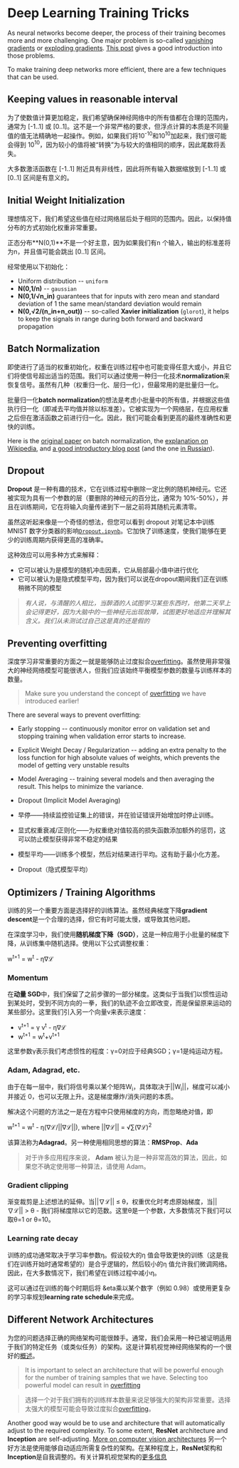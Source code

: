 # Deep Learning Training Tricks

As neural networks become deeper, the process of their training becomes more and more challenging. One major problem is so-called [vanishing gradients](https://en.wikipedia.org/wiki/Vanishing_gradient_problem) or [exploding gradients](https://deepai.org/machine-learning-glossary-and-terms/exploding-gradient-problem#:~:text=Exploding%20gradients%20are%20a%20problem,updates%20are%20small%20and%20controlled.). [This post](https://towardsdatascience.com/the-vanishing-exploding-gradient-problem-in-deep-neural-networks-191358470c11) gives a good introduction into those problems.

To make training deep networks more efficient, there are a few techniques that can be used.

## Keeping values in reasonable interval

<!-- To make numerical computations more stable, we want to make sure that all values within our neural network are within reasonable scale, typically [-1..1] or [0..1]. It is not a very strict requirement, but the nature of floating point computations is such that values of different magnitudes cannot be accurately manipulated together. For example, if we add 10<sup>-10</sup> and 10<sup>10</sup>, we are likely to get 10<sup>10</sup>, because smaller value would be "converted" to the same order as the larger one, and thus mantissa would be lost. -->

为了使数值计算更加稳定，我们希望确保神经网络中的所有值都在合理的范围内，通常为 [-1..1] 或 [0..1]。这不是一个非常严格的要求，但浮点计算的本质是不同量值的值无法精确地一起操作。例如，如果我们将10<sup>-10</sup>和10<sup>10</sup>加起来，我们很可能会得到 10<sup>10</sup>，因为较小的值将被“转换”为与较大的值相同的顺序，因此尾数将丢失。

<!-- Most activation functions have non-linearities around [-1..1], and thus it makes sense to scale all input data to [-1..1] or [0..1] interval. -->
大多数激活函数在 [-1..1] 附近具有非线性，因此将所有输入数据缩放到 [-1..1] 或 [0..1] 区间是有意义的。

## Initial Weight Initialization

<!-- Ideally, we want the values to be in the same range after passing through network layers. Thus it is important to initialize weights in such a way as to preserve the distribution of values. -->
理想情况下，我们希望这些值在经过网络层后处于相同的范围内。因此，以保持值分布的方式初始化权重非常重要。

<!-- Normal distribution **N(0,1)** is not a good idea, because if we have *n* inputs, the standard deviation of output would be *n*, and values are likely to jump out of [0..1] interval. -->
正态分布**N(0,1)**不是一个好主意，因为如果我们有n 个输入，输出的标准差将为n，并且值可能会跳出 [0..1] 区间。


<!-- The following initializations are often used: -->
经常使用以下初始化：

 * Uniform distribution -- `uniform`
 * **N(0,1/n)** -- `gaussian`
 * **N(0,1/&radic;n_in)** guarantees that for inputs with zero mean and standard deviation of 1 the same mean/standard deviation would remain
 * **N(0,&radic;2/(n_in+n_out))** -- so-called **Xavier initialization** (`glorot`), it helps to keep the signals in range during both forward and backward propagation

## Batch Normalization

<!-- Even with proper weight initialization, weights can get arbitrary big or small during the training, and they will bring signals out of proper range. We can bring signals back by using one of **normalization** techniques. While there are several of them (Weight normalization, Layer Normalization), the most often used is Batch Normalization. -->
即使进行了适当的权重初始化，权重在训练过程中也可能变得任意大或小，并且它们将使信号超出适当的范围。我们可以通过使用一种归一化技术**normalization**来恢复信号。虽然有几种（权重归一化、层归一化），但最常用的是批量归一化。


<!-- The idea of **batch normalization** is to take into account all values across the minibatch, and perform normalization (i.e. subtract mean and divide by standard deviation) based on those values. It is implemented as a network layer that does this normalization after applying the weights, but before activation function. As a result, we are likely to see higher final accuracy and faster training. -->
批量归一化**batch normalization**的想法是考虑小批量中的所有值，并根据这些值执行归一化（即减去平均值并除以标准差）。它被实现为一个网络层，在应用权重之后但在激活函数之前进行归一化。因此，我们可能会看到更高的最终准确性和更快的训练。

Here is the [original paper](https://arxiv.org/pdf/1502.03167.pdf) on batch normalization, the [explanation on Wikipedia](https://en.wikipedia.org/wiki/Batch_normalization), and [a good introductory blog post](https://towardsdatascience.com/batch-normalization-in-3-levels-of-understanding-14c2da90a338) (and the one [in Russian](https://habrahabr.ru/post/309302/)).

## Dropout

<!-- **Dropout** is an interesting technique that removes a certain percentage of random neurons during training. It is also implemented as a layer with one parameter (percentage of neurons to remove, typically 10%-50%), and during training it zeroes random elements of the input vector, before passing it to the next layer. -->
**Dropout** 是一种有趣的技术，它在训练过程中删除一定比例的随机神经元。它还被实现为具有一个参数的层（要删除的神经元的百分比，通常为 10%-50%），并且在训练期间，它在将输入向量传递到下一层之前将其随机元素清零。

<!-- While this may sound like a strange idea, you can see the effect of dropout on training MNIST digit classifier in [`Dropout.ipynb`](Dropout.ipynb) notebook. It speeds up training and allows us to achieve higher accuracy in less training epochs. -->
虽然这听起来像是一个奇怪的想法，但您可以看到 dropout 对笔记本中训练 MNIST 数字分类器的影响[`Dropout.ipynb`](Dropout.ipynb)。它加快了训练速度，使我们能够在更少的训练周期内获得更高的准确率。

<!-- This effect can be explained in several ways: -->
这种效应可以用多种方式来解释：
 <!-- * It can be considered to be a random shocking factor to the model, which takes optimiation out of local minimum -->
 <!-- * It can be considered as *implicit model averaging*, because we can say that during dropout we are training slightly different model -->

 * 它可以被认为是模型的随机冲击因素，它从局部最小值中进行优化
 * 它可以被认为是隐式模型平均，因为我们可以说在dropout期间我们正在训练稍微不同的模型

<!-- > *Some people say that when a drunk person tries to learn something, he will remember this better next morning, comparing to a sober person, because a brain with some malfunctioning neurons tries to adapt better to gasp the meaning. We never tested ourselves if this is true of not* -->

> *有人说，与清醒的人相比，当醉酒的人试图学习某些东西时，他第二天早上会记得更好，因为大脑中的一些神经元出现故障，试图更好地适应并理解其含义。我们从未测试过自己这是真的还是假的*

## Preventing overfitting

<!-- One of the very important aspect of deep learning is too be able to prevent [overfitting](../../3-NeuralNetworks/05-Frameworks/Overfitting.md). While it might be tempting to use very powerful neural network model, we should always balance the number of model parameters with the number of training samples. -->
深度学习非常重要的方面之一就是能够防止过度拟合[overfitting](../../3-NeuralNetworks/05-Frameworks/Overfitting.md)。虽然使用非常强大的神经网络模型可能很诱人，但我们应该始终平衡模型参数的数量与训练样本的数量。

> Make sure you understand the concept of [overfitting](../../3-NeuralNetworks/05-Frameworks/Overfitting.md) we have introduced earlier!

There are several ways to prevent overfitting:

 * Early stopping -- continuously monitor error on validation set and stopping training when validation error starts to increase.
 * Explicit Weight Decay / Regularization -- adding an extra penalty to the loss function for high absolute values of weights, which prevents the model of getting very unstable results
 * Model Averaging -- training several models and then averaging the result. This helps to minimize the variance.
 * Dropout (Implicit Model Averaging)

 * 早停——持续监控验证集上的错误，并在验证错误开始增加时停止训练。
 * 显式权重衰减/正则化——为权重绝对值较高的损失函数添加额外的惩罚，这可以防止模型获得非常不稳定的结果
 * 模型平均——训练多个模型，然后对结果进行平均。这有助于最小化方差。
 * Dropout（隐式模型平均）

## Optimizers / Training Algorithms

<!-- Another important aspect of training is to chose good training algorithm. While classical **gradient descent** is a reasonable choice, it can sometimes be too slow, or result in other problems. -->
训练的另一个重要方面是选择好的训练算法。虽然经典梯度下降**gradient descent**是一个合理的选择，但它有时可能太慢，或导致其他问题。

<!-- In deep learning, we use **Stochastic Gradient Descent** (SGD), which is a gradient descent applied to minibatches, randomly selected from the training set. Weights are adjusted using this formula: -->
在深度学习中，我们使用**随机梯度下降（SGD）**，这是一种应用于小批量的梯度下降，从训练集中随机选择。使用以下公式调整权重：

w<sup>t+1</sup> = w<sup>t</sup> - &eta;&nabla;&lagran;

### Momentum

<!-- In **momentum SGD**, we are keeping a portion of a gradient from previous steps. It is similar to when we are moving somewhere with inertia, and we receive a punch in a different direction, our trajectory does not change immediately, but keeps some part of the original movement. Here we introduce another vector v to represent the *speed*: -->
在**动量 SGD**中，我们保留了之前步骤的一部分梯度。这类似于当我们以惯性运动到某处时，受到不同方向的一拳，我们的轨迹不会立即改变，而是保留原来运动的某些部分。这里我们引入另一个向量v来表示速度：

* v<sup>t+1</sup> = &gamma; v<sup>t</sup> - &eta;&nabla;&lagran;
* w<sup>t+1</sup> = w<sup>t</sup>+v<sup>t+1</sup>

<!-- Here parameter &gamma; indicates the extent to which we take inertia into account: &gamma;=0 corresponds to classical SGD; &gamma;=1 is a pure motion equation. -->

这里参数&gamma;表示我们考虑惯性的程度：&gamma;=0对应于经典SGD；&gamma;=1是纯运动方程。

### Adam, Adagrad, etc.

<!-- Since in each layer we multiply signals by some matrix W<sub>i</sub>, depending on ||W<sub>i</sub>||, the gradient can either diminish and be close to 0, or rise indefinitely. It is the essence of Exploding/Vanishing Gradients problem. -->
由于在每一层中，我们将信号乘以某个矩阵W<sub>i</sub>，具体取决于||W<sub>i</sub>||，梯度可以减小并接近 0，也可以无限上升。这是梯度爆炸/消失问题的本质。


<!-- One of the solutions to this problem is to use only direction of the gradient in the equation, and ignore the absolute value, i.e. -->
解决这个问题的方法之一是在方程中只使用梯度的方向，而忽略绝对值，即

w<sup>t+1</sup> = w<sup>t</sup> - &eta;(&nabla;&lagran;/||&nabla;&lagran;||), where ||&nabla;&lagran;|| = &radic;&sum;(&nabla;&lagran;)<sup>2</sup>

<!-- This algorithm is called **Adagrad**. Another algorithms that use the same idea: **RMSProp**, **Adam** -->
该算法称为**Adagrad**。另一种使用相同思想的算法：**RMSProp**、**Ada**

<!-- > **Adam** is considered to be a very efficient algorithm for many applications, so if you are not sure which one to use - use Adam. -->
> 对于许多应用程序来说， **Adam** 被认为是一种非常高效的算法，因此，如果您不确定使用哪一种算法，请使用 Adam。

### Gradient clipping

<!-- Gradient clipping is an extension the idea above. When the ||&nabla;&lagran;|| &le; &theta;, we consider the original gradient in the weight optimization, and when ||&nabla;&lagran;|| > &theta; - we divide the gradient by it's norm. Here &theta; is a parameter, in most cases we can take &theta;=1 or &theta;=10. -->

渐变裁剪是上述想法的延伸。当||&nabla;&lagran;|| &le; &theta;，权重优化时考虑原始梯度，当||&nabla;&lagran;|| > &theta; - 我们将梯度除以它的范数。这里&theta;是一个参数，大多数情况下我们可以取&theta;=1 or &theta;=10。

### Learning rate decay

<!-- Training success often depends on the learning rate parameter &eta;. It is logical to assume that larger values of &eta; result in faster training, which is something we typically want in the beginning of the training, and then smaller value of &eta; allow us to fine-tune the network. Thus, in most of the cases we want to decrease &eta; in the process of the training. -->
训练的成功通常取决于学习率参数&eta;。假设较大的&eta; 值会导致更快的训练（这是我们在训练开始时通常希望的）是合乎逻辑的，然后较小的&eta; 值允许我们微调网络。因此，在大多数情况下，我们希望在训练过程中减小&eta;。

<!-- This can be done by multiplying &eta; by some number (eg. 0.98) after each epoch of the training, or by using more complicated **learning rate schedule**. -->
这可以通过在训练的每个时期后将 &eta乘以某个数字（例如 0.98）或使用更复杂的学习率规划**learning rate schedule**来完成。

## Different Network Architectures

<!-- Selecting right network architecture for your problem can be tricky. Normally, we would take an architecture that has proven to work for our specific task (or similar one). Here is a [good overview](https://www.topbots.com/a-brief-history-of-neural-network-architectures/) or neural network architectures for computer vision. -->
为您的问题选择正确的网络架构可能很棘手。通常，我们会采用一种已被证明适用于我们的特定任务（或类似任务）的架构。这是计算机视觉神经网络架构的一个很好的[概述](https://www.topbots.com/a-brief-history-of-neural-network-architectures/)。


> It is important to select an architecture that will be powerful enough for the number of training samples that we have. Selecting too powerful model can result in [overfitting](../../3-NeuralNetworks/05-Frameworks/Overfitting.md)

> 选择一个对于我们拥有的训练样本数量来说足够强大的架构非常重要。选择太强大的模型可能会导致过度拟合[overfitting](../../3-NeuralNetworks/05-Frameworks/Overfitting.md)。

Another good way would be to use and architecture that will automatically adjust to the required complexity. To some extent, **ResNet** architecture and **Inception** are self-adjusting. [More on computer vision architectures](../07-ConvNets/CNN_Architectures.md)
另一个好方法是使用能够自动适应所需复杂性的架构。在某种程度上，**ResNet**架构和**Inception**是自我调整的。有关计算机视觉架构的[更多信息](../07-ConvNets/CNN_Architectures.md)
